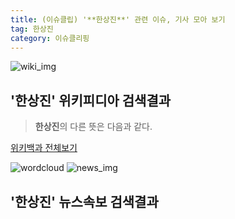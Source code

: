 ```yaml
---
title: (이슈클립) '**한상진**' 관련 이슈, 기사 모아 보기
tag: 한상진
category: 이슈클리핑
---
```

![wiki_img](https://user-images.githubusercontent.com/42597476/44503234-41136a80-a6d0-11e8-9071-6fc6418eafe4.png)
## **'**한상진**'** 위키피디아 검색결과
>**한상진**의 다른 뜻은 다음과 같다.

<a href="https://ko.wikipedia.org/wiki/한상진" target="_blank">위키백과 전체보기</a>

![wordcloud](https://s3.ap-northeast-2.amazonaws.com/lyrics101-wordcloud/2018-09-24-1537785800.png)
![news_img](https://user-images.githubusercontent.com/42597476/44507050-1206f400-a6e4-11e8-8d98-7ffbfebb353f.png)
## **'**한상진**'** 뉴스속보 검색결과

